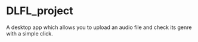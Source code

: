 # DLFL_project
 A desktop app which allows you to upload an audio file and check its genre with a simple click.
